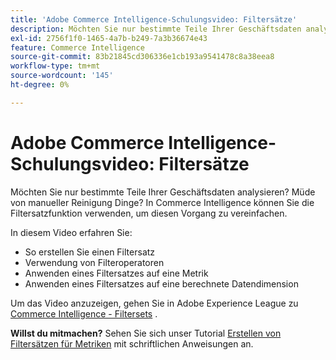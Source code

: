 ```yaml
---
title: 'Adobe Commerce Intelligence-Schulungsvideo: Filtersätze'
description: Möchten Sie nur bestimmte Teile Ihrer Geschäftsdaten analysieren? Müde von manueller Reinigung Dinge? In Adobe Commerce Intelligence können Sie die Filtersatzfunktion verwenden, um diesen Vorgang zu vereinfachen.
exl-id: 2756f1f0-1465-4a7b-b249-7a3b36674e43
feature: Commerce Intelligence
source-git-commit: 83b21845cd306336e1cb193a9541478c8a38eea8
workflow-type: tm+mt
source-wordcount: '145'
ht-degree: 0%

---
```


# Adobe Commerce Intelligence-Schulungsvideo: Filtersätze

Möchten Sie nur bestimmte Teile Ihrer Geschäftsdaten analysieren? Müde von manueller Reinigung Dinge? In Commerce Intelligence können Sie die Filtersatzfunktion verwenden, um diesen Vorgang zu vereinfachen.

In diesem Video erfahren Sie:

* So erstellen Sie einen Filtersatz
* Verwendung von Filteroperatoren
* Anwenden eines Filtersatzes auf eine Metrik
* Anwenden eines Filtersatzes auf eine berechnete Datendimension

Um das Video anzuzeigen, gehen Sie in Adobe Experience League zu [Commerce Intelligence - Filtersets](/docs/commerce-learn/tutorials/business-intelligence/filter-sets.html) .

**Willst du mitmachen?** Sehen Sie sich unser Tutorial [Erstellen von Filtersätzen für Metriken](/docs/commerce-business-intelligence/mbi/build/reports/ess-manage-data-filters.html) mit schriftlichen Anweisungen an.
